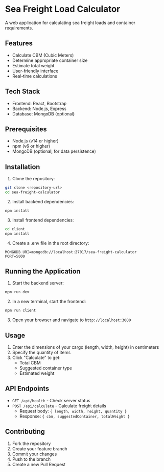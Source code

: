 # Sea Freight Load Calculator

A web application for calculating sea freight loads and container requirements.

## Features

- Calculate CBM (Cubic Meters)
- Determine appropriate container size
- Estimate total weight
- User-friendly interface
- Real-time calculations

## Tech Stack

- Frontend: React, Bootstrap
- Backend: Node.js, Express
- Database: MongoDB (optional)

## Prerequisites

- Node.js (v14 or higher)
- npm (v6 or higher)
- MongoDB (optional, for data persistence)

## Installation

1. Clone the repository:
```bash
git clone <repository-url>
cd sea-freight-calculator
```

2. Install backend dependencies:
```bash
npm install
```

3. Install frontend dependencies:
```bash
cd client
npm install
```

4. Create a .env file in the root directory:
```
MONGODB_URI=mongodb://localhost:27017/sea-freight-calculator
PORT=5000
```

## Running the Application

1. Start the backend server:
```bash
npm run dev
```

2. In a new terminal, start the frontend:
```bash
npm run client
```

3. Open your browser and navigate to `http://localhost:3000`

## Usage

1. Enter the dimensions of your cargo (length, width, height) in centimeters
2. Specify the quantity of items
3. Click "Calculate" to get:
   - Total CBM
   - Suggested container type
   - Estimated weight

## API Endpoints

- `GET /api/health` - Check server status
- `POST /api/calculate` - Calculate freight details
  - Request body: `{ length, width, height, quantity }`
  - Response: `{ cbm, suggestedContainer, totalWeight }`

## Contributing

1. Fork the repository
2. Create your feature branch
3. Commit your changes
4. Push to the branch
5. Create a new Pull Request 